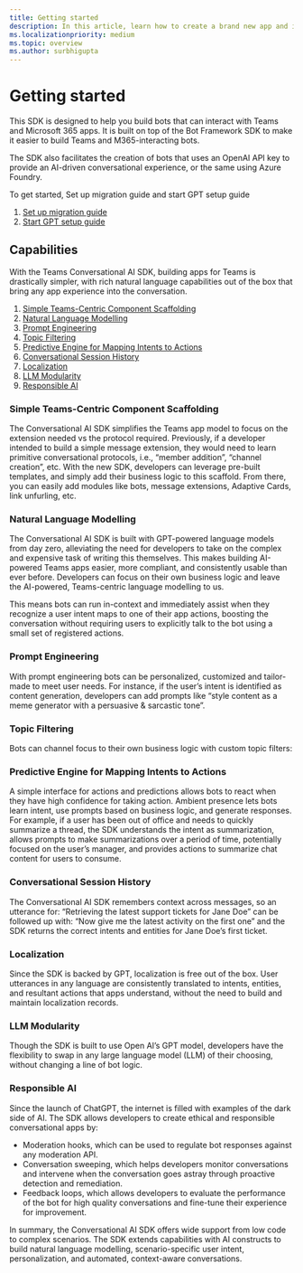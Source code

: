 ```yaml
---
title: Getting started
description: In this article, learn how to create a brand new app and import an existing app in Teams Developer Portal. Also, learn about the Changelog for Developer Portal.
ms.localizationpriority: medium
ms.topic: overview
ms.author: surbhigupta
---
```


# Getting started

This SDK is designed to help you build bots that can interact with Teams and Microsoft 365 apps. It is built on top of the Bot Framework SDK to make it easier to build Teams and M365-interacting bots.

The SDK also facilitates the creation of bots that uses an OpenAI API key to provide an AI-driven conversational experience, or the same using Azure Foundry.

To get started, Set up migration guide and start GPT setup guide

1. [Set up migration guide](https://github.com/microsoft/botbuilder-m365/blob/main/getting-started/00.MIGRATION.md)
1. [Start GPT setup guide](https://github.com/microsoft/botbuilder-m365/blob/main/getting-started/01.GPT-SETUP.md)

## Capabilities

With the Teams Conversational AI SDK, building apps for Teams is drastically simpler, with rich natural language capabilities out of the box that bring any app experience into the conversation.

1. [Simple Teams-Centric Component Scaffolding](#simple-teams-centric-component-scaffolding)
1. [Natural Language Modelling](#natural-language-modelling)
1. [Prompt Engineering](#prompt-engineering)
1. [Topic Filtering](#topic-filtering)
1. [Predictive Engine for Mapping Intents to Actions](#predictive-engine-for-mapping-intents-to-actions)
1. [Conversational Session History](#conversational-session-history)
1. [Localization](#localization)
1. [LLM Modularity](#llm-modularity)
1. [Responsible AI](#responsible-ai)

### Simple Teams-Centric Component Scaffolding

The Conversational AI SDK simplifies the Teams app model to focus on the extension needed vs the protocol required. Previously, if a developer intended to build a simple message extension, they would need to learn primitive conversational protocols, i.e., “member addition”, “channel creation”, etc. With the new SDK, developers can leverage pre-built templates, and simply add their business logic to this scaffold. From there, you can easily add modules like bots, message extensions, Adaptive Cards, link unfurling, etc.  

### Natural Language Modelling

The Conversational AI SDK is built with GPT-powered language models from day zero, alleviating the need for developers to take on the complex and expensive task of writing this themselves. This makes building AI-powered Teams apps easier, more compliant, and consistently usable than ever before. Developers can focus on their own business logic and leave the AI-powered, Teams-centric language modelling to us.

This means bots can run in-context and immediately assist when they recognize a user intent maps to one of their app actions, boosting the conversation without requiring users to explicitly talk to the bot using a small set of registered actions.

### Prompt Engineering

 With prompt engineering bots can be personalized, customized and tailor-made to meet user needs. For instance, if the user’s intent is identified as content generation, developers can add prompts like “style content as a meme generator with a persuasive & sarcastic tone”.

### Topic Filtering

Bots can channel focus to their own business logic with custom topic filters:

### Predictive Engine for Mapping Intents to Actions  

A simple interface for actions and predictions allows bots to react when they have high confidence for taking action. Ambient presence lets bots learn intent, use prompts based on business logic, and generate responses. For example, if a user has been out of office and needs to quickly summarize a thread, the SDK understands the intent as summarization, allows prompts to make summarizations over a period of time, potentially focused on the user’s manager, and provides actions to summarize chat content for users to consume.

### Conversational Session History

The Conversational AI SDK remembers context across messages, so an utterance for: “Retrieving the latest support tickets for Jane Doe” can be followed up with: “Now give me the latest activity on the first one” and the SDK returns the correct intents and entities for Jane Doe’s first ticket.

### Localization

Since the SDK is backed by GPT, localization is free out of the box. User utterances in any language are consistently translated to intents, entities, and resultant actions that apps understand, without the need to build and maintain localization records.

### LLM Modularity

Though the SDK is built to use Open AI’s GPT model, developers have the flexibility to swap in any large language model (LLM) of their choosing, without changing a line of bot logic.

### Responsible AI

Since the launch of ChatGPT, the internet is filled with examples of the dark side of AI. The SDK allows developers to create ethical and responsible conversational apps by:

* Moderation hooks, which can be used to regulate bot responses against any moderation API.
* Conversation sweeping, which helps developers monitor conversations and intervene when the conversation goes astray through proactive detection and remediation.
* Feedback loops, which allows developers to evaluate the performance of the bot for high quality conversations and fine-tune their experience for improvement.

In summary, the Conversational AI SDK offers wide support from low code to complex scenarios. The SDK extends capabilities with AI constructs to build natural language modelling, scenario-specific user intent, personalization, and automated, context-aware conversations.
